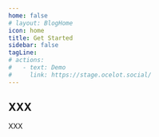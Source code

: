 ```yaml
---
home: false
# layout: BlogHome
icon: home
title: Get Started
sidebar: false
tagLine: 
# actions:
#   - text: Demo
#     link: https://stage.ocelot.social/
---
```

## XXX

XXX
